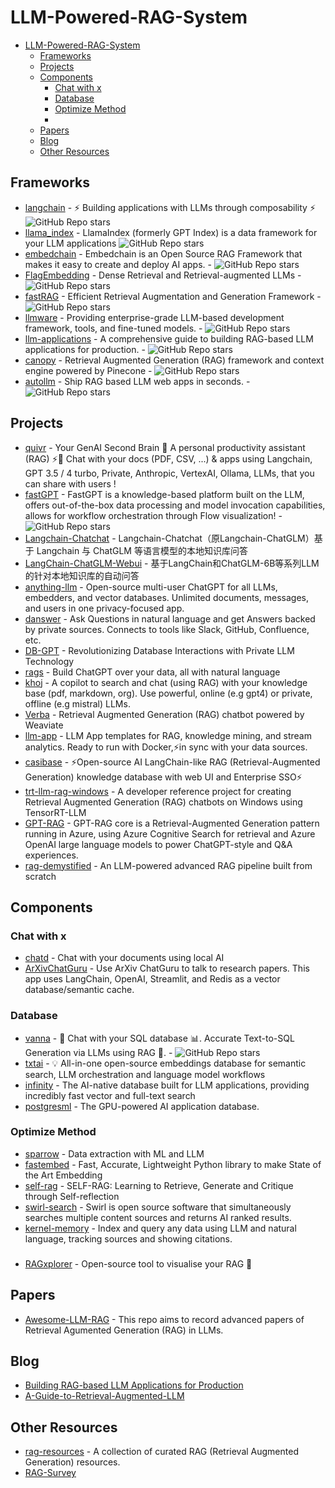 # LLM-Powered-RAG-System

- [LLM-Powered-RAG-System](#llm-powered-rag-system)
  - [Frameworks](#frameworks)
  - [Projects](#projects)
  - [Components](#components)
    - [Chat with x](#chat-with-x)
    - [Database](#database)
    - [Optimize Method](#optimize-method)
    - [](#)
  - [Papers](#papers)
  - [Blog](#blog)
  - [Other Resources](#other-resources)

## Frameworks

- [langchain](https://github.com/langchain-ai/langchain) - ⚡ Building applications with LLMs through composability ⚡ ![GitHub Repo stars](https://img.shields.io/github/stars/langchain-ai/langchain?style=social)
- [llama_index](https://github.com/run-llama/llama_index) - LlamaIndex (formerly GPT Index) is a data framework for your LLM applications ![GitHub Repo stars](https://img.shields.io/github/stars/run-llama/llama_index?style=social)
- [embedchain](https://github.com/embedchain/embedchain) - Embedchain is an Open Source RAG Framework that makes it easy to create and deploy AI apps. - ![GitHub Repo stars](https://img.shields.io/github/stars/embedchain/embedchain?style=social)
- [FlagEmbedding](https://github.com/FlagOpen/FlagEmbedding) - Dense Retrieval and Retrieval-augmented LLMs - ![GitHub Repo stars](https://img.shields.io/github/stars/FlagOpen/FlagEmbedding?style=social)
- [fastRAG](https://github.com/IntelLabs/fastRAG) - Efficient Retrieval Augmentation and Generation Framework - ![GitHub Repo stars](https://img.shields.io/github/stars/IntelLabs/fastRAG?style=social)
- [llmware](https://github.com/llmware-ai/llmware) - Providing enterprise-grade LLM-based development framework, tools, and fine-tuned models. - ![GitHub Repo stars](https://img.shields.io/github/stars/llmware-ai/llmware?style=social)
- [llm-applications](https://github.com/ray-project/llm-applications) - A comprehensive guide to building RAG-based LLM applications for production. - ![GitHub Repo stars](https://img.shields.io/github/stars/ray-project/llm-applications?style=social)
- [canopy](https://github.com/pinecone-io/canopy) - Retrieval Augmented Generation (RAG) framework and context engine powered by Pinecone - ![GitHub Repo stars](https://img.shields.io/github/stars/pinecone-io/canopy?style=social)
- [autollm](https://github.com/safevideo/autollm) - Ship RAG based LLM web apps in seconds. - ![GitHub Repo stars](https://img.shields.io/github/stars/safevideo/autollm?style=social)


## Projects

- [quivr](https://github.com/StanGirard/quivr) - Your GenAI Second Brain 🧠 A personal productivity assistant (RAG) ⚡️🤖 Chat with your docs (PDF, CSV, ...) & apps using Langchain, GPT 3.5 / 4 turbo, Private, Anthropic, VertexAI, Ollama, LLMs, that you can share with users !
- [fastGPT](https://github.com/labring/FastGPT) - FastGPT is a knowledge-based platform built on the LLM, offers out-of-the-box data processing and model invocation capabilities, allows for workflow orchestration through Flow visualization! - ![GitHub Repo stars](https://img.shields.io/github/stars/labring/FastGPT?style=social)
- [Langchain-Chatchat](https://github.com/chatchat-space/Langchain-Chatchat) - Langchain-Chatchat（原Langchain-ChatGLM）基于 Langchain 与 ChatGLM 等语言模型的本地知识库问答
- [LangChain-ChatGLM-Webui](https://github.com/X-D-Lab/LangChain-ChatGLM-Webui) - 基于LangChain和ChatGLM-6B等系列LLM的针对本地知识库的自动问答
- [anything-llm](https://github.com/Mintplex-Labs/anything-llm) - Open-source multi-user ChatGPT for all LLMs, embedders, and vector databases. Unlimited documents, messages, and users in one privacy-focused app.
- [danswer](https://github.com/danswer-ai/danswer) - Ask Questions in natural language and get Answers backed by private sources. Connects to tools like Slack, GitHub, Confluence, etc.
- [DB-GPT](https://github.com/eosphoros-ai/DB-GPT) - Revolutionizing Database Interactions with Private LLM Technology
- [rags](https://github.com/run-llama/rags) - Build ChatGPT over your data, all with natural language
- [khoj](https://github.com/khoj-ai/khoj) - A copilot to search and chat (using RAG) with your knowledge base (pdf, markdown, org). Use powerful, online (e.g gpt4) or private, offline (e.g mistral) LLMs.
- [Verba](https://github.com/weaviate/Verba) - Retrieval Augmented Generation (RAG) chatbot powered by Weaviate
- [llm-app](https://github.com/pathwaycom/llm-app) - LLM App templates for RAG, knowledge mining, and stream analytics. Ready to run with Docker,⚡in sync with your data sources.
- [casibase](https://github.com/casibase/casibase) - ⚡️Open-source AI LangChain-like RAG (Retrieval-Augmented Generation) knowledge database with web UI and Enterprise SSO⚡️
- [trt-llm-rag-windows](https://github.com/NVIDIA/trt-llm-rag-windows) - A developer reference project for creating Retrieval Augmented Generation (RAG) chatbots on Windows using TensorRT-LLM
- [GPT-RAG](https://github.com/Azure/GPT-RAG) - GPT-RAG core is a Retrieval-Augmented Generation pattern running in Azure, using Azure Cognitive Search for retrieval and Azure OpenAI large language models to power ChatGPT-style and Q&A experiences.
- [rag-demystified](https://github.com/pchunduri6/rag-demystified) - An LLM-powered advanced RAG pipeline built from scratch

## Components

### Chat with x

- [chatd](https://github.com/BruceMacD/chatd) - Chat with your documents using local AI
- [ArXivChatGuru](https://github.com/RedisVentures/ArXivChatGuru) - Use ArXiv ChatGuru to talk to research papers. This app uses LangChain, OpenAI, Streamlit, and Redis as a vector database/semantic cache.

### Database

- [vanna](https://github.com/vanna-ai/vanna) - 🤖 Chat with your SQL database 📊. Accurate Text-to-SQL Generation via LLMs using RAG 🔄. - ![GitHub Repo stars](https://img.shields.io/github/stars/vanna-ai/vanna?style=social)
- [txtai](https://github.com/neuml/txtai) - 💡 All-in-one open-source embeddings database for semantic search, LLM orchestration and language model workflows
- [infinity](https://github.com/infiniflow/infinity) - The AI-native database built for LLM applications, providing incredibly fast vector and full-text search
- [postgresml](https://github.com/postgresml/postgresml) - The GPU-powered AI application database.

### Optimize Method

- [sparrow](https://github.com/katanaml/sparrow) - Data extraction with ML and LLM
- [fastembed](https://github.com/qdrant/fastembed) - Fast, Accurate, Lightweight Python library to make State of the Art Embedding
- [self-rag](https://github.com/AkariAsai/self-rag) - SELF-RAG: Learning to Retrieve, Generate and Critique through Self-reflection
- [swirl-search](https://github.com/swirlai/swirl-search) - Swirl is open source software that simultaneously searches multiple content sources and returns AI ranked results.
- [kernel-memory](https://github.com/microsoft/kernel-memory) - Index and query any data using LLM and natural language, tracking sources and showing citations.

### 

- [RAGxplorer](https://github.com/gabrielchua/RAGxplorer) - Open-source tool to visualise your RAG 🔮

## Papers

- [Awesome-LLM-RAG](https://github.com/jxzhangjhu/Awesome-LLM-RAG) - This repo aims to record advanced papers of Retrieval Agumented Generation (RAG) in LLMs.


## Blog

- [Building RAG-based LLM Applications for Production](https://www.anyscale.com/blog/a-comprehensive-guide-for-building-rag-based-llm-applications-part-1)
- [A-Guide-to-Retrieval-Augmented-LLM](https://github.com/Wang-Shuo/A-Guide-to-Retrieval-Augmented-LLM)


## Other Resources

- [rag-resources](https://github.com/mrdbourke/rag-resources) - A collection of curated RAG (Retrieval Augmented Generation) resources.
- [RAG-Survey](https://github.com/Tongji-KGLLM/RAG-Survey)